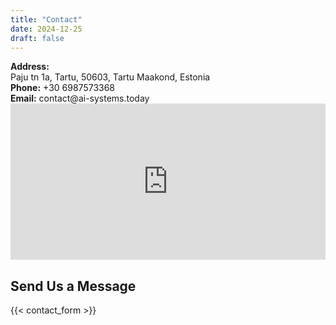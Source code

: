 ```yaml
---
title: "Contact"
date: 2024-12-25
draft: false
---
```


<div class="contact-grid">
  <!-- Address Section -->
  <div class="contact-item">
    <strong>Address:</strong> <br>Paju tn 1a, Tartu, 50603, Tartu Maakond, Estonia <br>
    <strong>Phone:</strong> +30 6987573368 <br>
    <strong>Email:</strong> contact@ai-systems.today
  </div>

  <!-- Google Map Section -->
  <div class="contact-item">
    <iframe
      src="https://www.google.com/maps/embed?pb=!1m18!1m12!1m3!1d2091.123456789!2d26.123456789!3d58.123456789!2m3!1f0!2f0!3f0!3m2!1i1024!2i768!4f13.1!3m3!1m2!1s0x1234567890abcdef:0x1234567890abcdef!2sPaju%20tn%201a,%2050603%20Tartu,%20Tartu%20Maakond,%20Estonia!5e0!3m2!1sen!2s!4v1234567890"
      width="100%"
      height="250"
      style="border:0;"
      allowfullscreen=""
      loading="lazy">
    </iframe>
  </div>

  <!-- Contact Form Section -->
  <div class="contact-item">
    <h2>Send Us a Message</h2>
    {{< contact_form >}}
  </div>
</div>
